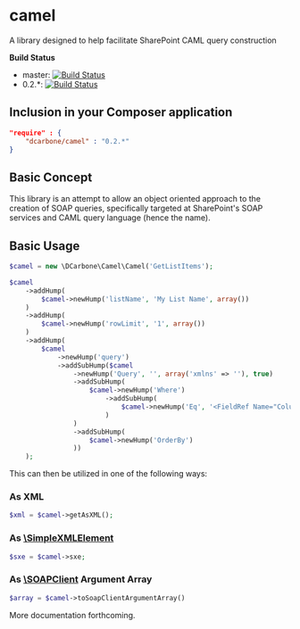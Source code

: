camel
=====

A library designed to help facilitate SharePoint CAML query construction

**Build Status**
- master: [![Build Status](https://travis-ci.org/dcarbone/camel.svg?branch=master)](https://travis-ci.org/dcarbone/camel)
- 0.2.*: [![Build Status](https://travis-ci.org/dcarbone/camel.svg?branch=0.2.0)](https://travis-ci.org/dcarbone/camel)

## Inclusion in your Composer application

```json
"require" : {
    "dcarbone/camel" : "0.2.*"
}
```

## Basic Concept

This library is an attempt to allow an object oriented approach to the creation of SOAP queries, specifically targeted at
SharePoint's SOAP services and CAML query language (hence the name).

## Basic Usage

```php
$camel = new \DCarbone\Camel\Camel('GetListItems');

$camel
    ->addHump(
        $camel->newHump('listName', 'My List Name', array())
    )
    ->addHump(
        $camel->newHump('rowLimit', '1', array())
    )
    ->addHump(
        $camel
            ->newHump('query')
            ->addSubHump($camel
                ->newHump('Query', '', array('xmlns' => ''), true)
                ->addSubHump(
                    $camel->newHump('Where')
                        ->addSubHump(
                            $camel->newHump('Eq', '<FieldRef Name="ColumnName" /><Value Type="Text">Column Value</Value>')
                        )
                )
                ->addSubHump(
                    $camel->newHump('OrderBy')
                ))
    );
```

This can then be utilized in one of the following ways:

### As XML
```php
$xml = $camel->getAsXML();
```

### As [\SimpleXMLElement](http://php.net/manual/en/class.simplexmlelement.php)
```php
$sxe = $camel->sxe;
```

### As [\SOAPClient](http://php.net/manual/en/class.soapclient.php) Argument Array
```php
$array = $camel->toSoapClientArgumentArray()
```

More documentation forthcoming.